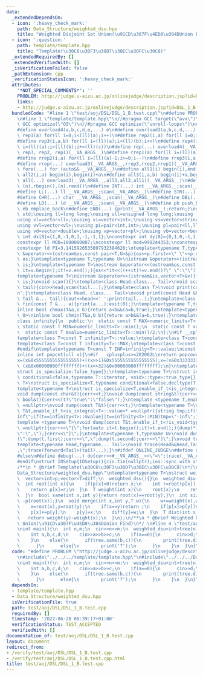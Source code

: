 ```yaml
---
data:
  _extendedDependsOn:
  - icon: ':heavy_check_mark:'
    path: Data_Structure/weighted_dsu.hpp
    title: "Weighted Disjoint Set Union(\u91CD\u307F\u4ED8\u304DUnion Find)"
  - icon: ':question:'
    path: template/template.hpp
    title: "Template(\u30C6\u30F3\u30D7\u30EC\u30FC\u30C8)"
  _extendedRequiredBy: []
  _extendedVerifiedWith: []
  _isVerificationFailed: false
  _pathExtension: cpp
  _verificationStatusIcon: ':heavy_check_mark:'
  attributes:
    '*NOT_SPECIAL_COMMENTS*': ''
    PROBLEM: http://judge.u-aizu.ac.jp/onlinejudge/description.jsp?id=DSL_1_B
    links:
    - http://judge.u-aizu.ac.jp/onlinejudge/description.jsp?id=DSL_1_B
  bundledCode: "#line 1 \"test/aoj/DSL/DSL_1_B.test.cpp\"\n#define PROBLEM \"http://judge.u-aizu.ac.jp/onlinejudge/description.jsp?id=DSL_1_B\"\
    \n#line 1 \"template/template.hpp\"\n//#pragma GCC target(\"avx\")\n//#pragma\
    \ GCC optimize(\"O3\")\n//#pragma GCC optimize(\"unroll-loops\")\n#include<bits/stdc++.h>\n\
    #define overload4(a,b,c,d,e,...) e\n#define overload3(a,b,c,d,...) d\n#define\
    \ rep1(a) for(ll i=0;i<(ll)(a);i++)\n#define rep2(i,a) for(ll i=0;i<(ll)(a);i++)\n\
    #define rep3(i,a,b) for(ll i=(ll)(a);i<(ll)(b);i++)\n#define rep4(i,a,b,c) for(ll\
    \ i=(ll)(a);i<(ll)(b);i+=(ll)(c))\n#define rep(...) overload4(__VA_ARGS__, rep4,\
    \ rep3, rep2, rep1)(__VA_ARGS__)\n#define rrep1(a) for(ll i=(ll)(a)-1;i>=0;i--)\n\
    #define rrep2(i,a) for(ll i=(ll)(a)-1;i>=0;i--)\n#define rrep3(i,a,b) for(ll i=(ll)(b)-1;i>=(ll)(a);i--)\n\
    #define rrep(...) overload3(__VA_ARGS__,rrep3,rrep2,rrep1)(__VA_ARGS__)\n#define\
    \ fore(...) for (auto&& __VA_ARGS__)\n#define all1(i) begin(i),end(i)\n#define\
    \ all2(i,a) begin(i),begin(i)+a\n#define all3(i,a,b) begin(i)+a,begin(i)+b\n#define\
    \ all(...) overload3(__VA_ARGS__,all3,all2,all1)(__VA_ARGS__)\n#define rall(n)\
    \ (n).rbegin(),(n).rend()\n#define INT(...) int __VA_ARGS__;scan(__VA_ARGS__)\n\
    #define LL(...) ll __VA_ARGS__;scan(__VA_ARGS__)\n#define STR(...) string __VA_ARGS__;scan(__VA_ARGS__)\n\
    #define CHR(...) char __VA_ARGS__;scan(__VA_ARGS__)\n#define DBL(...) double __VA_ARGS__;scan(__VA_ARGS__)\n\
    #define LD(...) ld __VA_ARGS__;scan(__VA_ARGS__)\n#define pb push_back\n#define\
    \ eb emplace_back\n#define END(...) {print(__VA_ARGS__);return;}\nusing namespace\
    \ std;\nusing ll=long long;\nusing ull=unsigned long long;\nusing ld=long double;\n\
    using vl=vector<ll>;\nusing vi=vector<int>;\nusing vs=vector<string>;\nusing vc=vector<char>;\n\
    using vvl=vector<vl>;\nusing pi=pair<int,int>;\nusing pl=pair<ll,ll>;\nusing vvc=vector<vc>;\n\
    using vd=vector<double>;\nusing vp=vector<pl>;\nusing vb=vector<bool>;\nconstexpr\
    \ int dx[8]={1,0,-1,0,1,-1,-1,1};\nconstexpr int dy[8]={0,1,0,-1,1,1,-1,-1};\n\
    constexpr ll MOD=1000000007;\nconstexpr ll mod=998244353;\nconstexpr ld EPS=1e-8;\n\
    constexpr ld PI=3.1415926535897932384626;\ntemplate<typename T,typename U>\nostream\
    \ &operator<<(ostream&os,const pair<T,U>&p){os<<p.first<<\" \"<<p.second;return\
    \ os;}\ntemplate<typename T,typename U>\nistream &operator>>(istream&is,pair<T,U>&p){is>>p.first>>p.second;return\
    \ is;}\ntemplate<typename T>\nostream &operator<<(ostream&os,const vector<T>&v){for(auto\
    \ it=v.begin();it!=v.end();){os<<*it<<((++it)!=v.end()?\" \":\"\");}return os;}\n\
    template<typename T>\nistream &operator>>(istream&is,vector<T>&v){for(T &in:v){is>>in;}return\
    \ is;}\nvoid scan(){}\ntemplate<class Head,class... Tail>\nvoid scan(Head&head,Tail&...\
    \ tail){cin>>head;scan(tail...);}\ntemplate<class T>\nvoid print(const T &t){cout<<t<<'\\\
    n';}\ntemplate<class Head, class... Tail>\nvoid print(const Head &head, const\
    \ Tail &... tail){cout<<head<<' ';print(tail...);}\ntemplate<class... T>\nvoid\
    \ fin(const T &... a){print(a...);exit(0);}\ntemplate<typename T,typename U>\n\
    inline bool chmax(T&a,U b){return a<b&&(a=b,true);}\ntemplate<typename T,typename\
    \ U>\ninline bool chmin(T&a,U b){return a>b&&(a=b,true);}\ntemplate<typename T>\n\
    class infinity{\n  public:\n  static const T MAX=numeric_limits<T>::max();\n \
    \ static const T MIN=numeric_limits<T>::min();\n  static const T value=numeric_limits<T>::max()/2;\n\
    \  static const T mvalue=numeric_limits<T>::min()/2;\n};\n#if __cplusplus <= 201402L\n\
    template<class T>const T infinity<T>::value;\ntemplate<class T>const T infinity<T>::mvalue;\n\
    template<class T>const T infinity<T>::MAX;\ntemplate<class T>const T infinity<T>::MIN;\n\
    #endif\ntemplate<typename T>const T INF=infinity<T>::value;\nconst long long inf=INF<ll>;\n\
    inline int popcnt(ull x){\n#if __cplusplus>=202002L\nreturn popcount(x);\n#endif\n\
    x=(x&0x5555555555555555)+((x>>1)&0x5555555555555555);x=(x&0x3333333333333333)+((x>>2)&0x3333333333333333);x=(x&0x0f0f0f0f0f0f0f0f)+((x>>4)&0x0f0f0f0f0f0f0f0f);x=(x&0x00ff00ff00ff00ff)+((x>>8)&0x00ff00ff00ff00ff);x=(x&0x0000ffff0000ffff)+((x>>16)&0x0000ffff0000ffff);return\
    \ (x&0x00000000ffffffff)+((x>>32)&0x00000000ffffffff);\n}\ntemplate<typename T,typename=void>\n\
    struct is_specialize:false_type{};\ntemplate<typename T>\nstruct is_specialize<T,typename\
    \ conditional<false,typename T::iterator, void>::type>:true_type{};\ntemplate<typename\
    \ T>\nstruct is_specialize<T,typename conditional<false,decltype(T::first),void>::type>:true_type{};\n\
    template<typename T>\nstruct is_specialize<T,enable_if_t<is_integral<T>::value,void>>:true_type{};\n\
    void dump(const char&t){cerr<<t;}\nvoid dump(const string&t){cerr<<t;}\nvoid dump(const\
    \ bool&t){cerr<<(t?\"true\":\"false\");}\ntemplate <typename T,enable_if_t<!is_specialize<T>::value,nullptr_t>\
    \ =nullptr>\nvoid dump(const T&t){cerr<<t;}\ntemplate<typename T>\nvoid dump(const\
    \ T&t,enable_if_t<is_integral<T>::value>* =nullptr){string tmp;if(t==infinity<T>::value||t==infinity<T>::MAX)tmp=\"\
    inf\";if(t==infinity<T>::mvalue||t==infinity<T>::MIN)tmp=\"-inf\";if(tmp.empty())tmp=to_string(t);cerr<<tmp;}\n\
    template <typename T>\nvoid dump(const T&t,enable_if_t<!is_void<typename T::iterator>::value>*\
    \ =nullptr){cerr<<\"{\";for(auto it=t.begin();it!=t.end();){dump(*it);cerr<<(++it==t.end()?\"\
    \":\",\");}cerr<<\"}\";}\ntemplate<typename T,typename U>\nvoid dump(const pair<T,U>&t){cerr<<\"\
    (\";dump(t.first);cerr<<\",\";dump(t.second);cerr<<\")\";}\nvoid trace(){cerr<<endl;}\n\
    template<typename Head,typename... Tail>\nvoid trace(Head&&head,Tail&&... tail){dump(head);if(sizeof...(tail))cerr<<\"\
    ,\";trace(forward<Tail>(tail)...);}\n#ifdef ONLINE_JUDGE\n#define debug(...) (void(0))\n\
    #else\n#define debug(...) do{cerr<<#__VA_ARGS__<<\"=\";trace(__VA_ARGS__);}while(0)\n\
    #endif\nstruct IOSetup{IOSetup(){cin.tie(nullptr);ios::sync_with_stdio(false);cout.tie(0);cout<<fixed<<setprecision(12);cerr<<fixed<<setprecision(12);}};\n\
    /**\n * @brief Template(\u30C6\u30F3\u30D7\u30EC\u30FC\u30C8)\n*/\n#line 2 \"\
    Data_Structure/weighted_dsu.hpp\"\ntemplate<typename T>\nstruct weighted_dsu{\n\
    \  vector<int>p;vector<T>diff;\n  weighted_dsu(){}\n  weighted_dsu(int n,T s=0):p(n,-1),diff(n,s){}\n\
    \  int root(int x){\n    if(p[x]<0)return x;\n    int r=root(p[x]);\n    diff[x]+=diff[p[x]];\n\
    \    return p[x]=r;\n  }\n  T weight(int x){\n    root(x);\n    return diff[x];\n\
    \  }\n  bool same(int x,int y){return root(x)==root(y);}\n  int size(int x){return\
    \ -p[root(x)];}\n  void merge(int x,int y,T w){\n    w+=weight(x),w-=weight(y);\n\
    \    x=root(x),y=root(y);\n    if(x==y)return ;\n    if(p[x]>p[y])swap(x,y),w=-w;\n\
    \    p[x]+=p[y];\n    p[y]=x;\n    diff[y]=w;\n  }\n  T dist(int x,int y){\n \
    \   return weight(y)-weight(x);\n  }\n};\n/**\n * @brief Weighted Disjoint Set\
    \ Union(\u91CD\u307F\u4ED8\u304DUnion Find)\n*/ \n#line 4 \"test/aoj/DSL/DSL_1_B.test.cpp\"\
    \nint main(){\n  int n,m;\n  cin>>n>>m;\n  weighted_dsu<int>tree(n);\n  while(m--){\n\
    \    int a,b,c,d;\n    cin>>a>>b>>c;\n    if(a==0){\n      cin>>d;\n      tree.merge(b,c,d);\n\
    \    }\n    else{\n      if(tree.same(b,c)){\n        print(tree.dist(b,c));\n\
    \      }\n      else{\n        print('?');\n      }\n    }\n  }\n}\n"
  code: "#define PROBLEM \"http://judge.u-aizu.ac.jp/onlinejudge/description.jsp?id=DSL_1_B\"\
    \n#include\"../../../template/template.hpp\"\n#include\"../../../Data_Structure/weighted_dsu.hpp\"\
    \nint main(){\n  int n,m;\n  cin>>n>>m;\n  weighted_dsu<int>tree(n);\n  while(m--){\n\
    \    int a,b,c,d;\n    cin>>a>>b>>c;\n    if(a==0){\n      cin>>d;\n      tree.merge(b,c,d);\n\
    \    }\n    else{\n      if(tree.same(b,c)){\n        print(tree.dist(b,c));\n\
    \      }\n      else{\n        print('?');\n      }\n    }\n  }\n}"
  dependsOn:
  - template/template.hpp
  - Data_Structure/weighted_dsu.hpp
  isVerificationFile: true
  path: test/aoj/DSL/DSL_1_B.test.cpp
  requiredBy: []
  timestamp: '2022-06-28 00:39:17+01:00'
  verificationStatus: TEST_ACCEPTED
  verifiedWith: []
documentation_of: test/aoj/DSL/DSL_1_B.test.cpp
layout: document
redirect_from:
- /verify/test/aoj/DSL/DSL_1_B.test.cpp
- /verify/test/aoj/DSL/DSL_1_B.test.cpp.html
title: test/aoj/DSL/DSL_1_B.test.cpp
---
```

